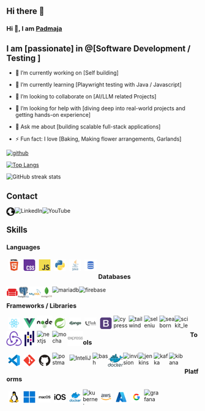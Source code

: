 ## Hi there 👋

<!-- Links -->
[website]: [http://example.net/](https://padmaja-ramesh.vercel.app/)
[youtube]: [https://www.youtube.com/](https://www.youtube.com/@Padmaja_Software)
[linkedin]: www.linkedin.com/in/padmaja-ramesh
<!-- End links -->

### Hi 👋, I am [Padmaja][website]

## I am [passionate] in @[Software Development / Testing ]
- 🔭 I’m currently working on [Self building]

- 🌱 I’m currently learning [Playwright testing with Java / Javascript]

- 👯 I’m looking to collaborate on [AI/LLM related Projects]

- 🤔 I’m looking for help with [diving deep into real-world projects and getting hands-on experience]

- 💬 Ask me about [building scalable full-stack applications]

- ⚡ Fun fact: I love [Baking, Making flower arrangements, Garlands]

  

[<img src='https://cdn.jsdelivr.net/npm/simple-icons@3.0.1/icons/github.svg' alt='github' height='40'>](https://github.com/Padmaja-Ramesh)  

[![Top Langs](https://github-readme-stats.vercel.app/api/top-langs/?username=Padmaja-Ramesh)](https://github.com/padmaja-Ramesh/github-readme-stats)

![GitHub streak stats](https://streak-stats.demolab.com/?user=Padmaja-Ramesh)  


## Contact

[<img src="https://raw.githubusercontent.com/iconic/open-iconic/master/svg/globe.svg" alt="Website" align="left" height="22px">][website]
[<img src="https://cdn.jsdelivr.net/npm/simple-icons@v3/icons/linkedin.svg" alt="LinkedIn" align="left" height="22px">][linkedin]
[<img src="https://cdn.jsdelivr.net/npm/simple-icons@v3/icons/youtube.svg" alt="YouTube" align="left" height="22px">][youtube]
<br />

## Skills

### Languages

<img src="https://raw.githubusercontent.com/github/explore/80688e429a7d4ef2fca1e82350fe8e3517d3494d/topics/html/html.png" alt="HTML" align="left" height="30px" style="padding: 5px;">
<img src="https://raw.githubusercontent.com/github/explore/80688e429a7d4ef2fca1e82350fe8e3517d3494d/topics/css/css.png" alt="CSS" align="left" height="30px" style="padding: 5px;">
<img src="https://raw.githubusercontent.com/github/explore/80688e429a7d4ef2fca1e82350fe8e3517d3494d/topics/javascript/javascript.png" alt="JavaScript" align="left" height="30px" style="padding: 5px;">
<img src="https://raw.githubusercontent.com/github/explore/80688e429a7d4ef2fca1e82350fe8e3517d3494d/topics/python/python.png" alt="Python" align="left" height="30px" style="padding: 5px;">
<img src="https://raw.githubusercontent.com/github/explore/80688e429a7d4ef2fca1e82350fe8e3517d3494d/topics/java/java.png" alt="Java" align="left" height="30px" style="padding: 5px;">
<img src="https://raw.githubusercontent.com/github/explore/80688e429a7d4ef2fca1e82350fe8e3517d3494d/topics/sql/sql.png" alt="SQL" align="left" height="30px" style="padding: 5px;">
<br />

### Databases
<img src="https://raw.githubusercontent.com/devicons/devicon/0d6c64dbbf311879f7d563bfc3ccf559f9ed111c/icons/couchdb/couchdb-original.svg" alt="couchdb"  height="30px" align="left" /> 
<img src="https://raw.githubusercontent.com/devicons/devicon/master/icons/postgresql/postgresql-original-wordmark.svg" alt="postgresql"  height="30px" align="left" />
<img src="https://raw.githubusercontent.com/devicons/devicon/master/icons/mysql/mysql-original-wordmark.svg" alt="mysql" height="30px" align="left" />
<img src="https://raw.githubusercontent.com/devicons/devicon/master/icons/mongodb/mongodb-original-wordmark.svg" alt="mongodb"  height="30px" align="left" />
<img src="https://www.vectorlogo.zone/logos/mariadb/mariadb-icon.svg" alt="mariadb"  height="30px" align="left" /> 
<img src="https://www.vectorlogo.zone/logos/firebase/firebase-icon.svg" alt="firebase"  height="30px" align="left" /> 
<br />

### Frameworks / Libraries
<img src="https://raw.githubusercontent.com/github/explore/80688e429a7d4ef2fca1e82350fe8e3517d3494d/topics/react/react.png" alt="React" align="left" height="30px" style="padding: 5px;">
<img src="https://raw.githubusercontent.com/github/explore/80688e429a7d4ef2fca1e82350fe8e3517d3494d/topics/vue/vue.png" alt="Vue.js" align="left" height="30px" style="padding: 5px;">
 <img src="https://raw.githubusercontent.com/devicons/devicon/master/icons/nodejs/nodejs-original-wordmark.svg" alt="nodejs" width="40" height="40" align="left" />
<img src="https://raw.githubusercontent.com/github/explore/80688e429a7d4ef2fca1e82350fe8e3517d3494d/topics/spring-boot/spring-boot.png" alt="Spring" align="left" height="30px" style="padding: 5px;">
<img src="https://raw.githubusercontent.com/github/explore/80688e429a7d4ef2fca1e82350fe8e3517d3494d/topics/django/django.png" alt="Django" align="left" height="30px" style="padding: 5px;">
<img src="https://raw.githubusercontent.com/github/explore/80688e429a7d4ef2fca1e82350fe8e3517d3494d/topics/flask/flask.png" alt="Flask" align="left" height="30px" style="padding: 5px;">
<img src="https://raw.githubusercontent.com/github/explore/80688e429a7d4ef2fca1e82350fe8e3517d3494d/topics/bootstrap/bootstrap.png" alt="Bootstrap" align="left" height="30px" style="padding: 5px;">
<img src="https://raw.githubusercontent.com/simple-icons/simple-icons/6e46ec1fc23b60c8fd0d2f2ff46db82e16dbd75f/icons/cypress.svg" alt="cypress" width="40" height="40" align="left" /> 
<img src="https://www.vectorlogo.zone/logos/tailwindcss/tailwindcss-icon.svg" alt="tailwind" width="40" height="40" align="left" />
<img src="https://raw.githubusercontent.com/detain/svg-logos/780f25886640cef088af994181646db2f6b1a3f8/svg/selenium-logo.svg" alt="selenium" width="40" height="40" align="left" />
<img src="https://seaborn.pydata.org/_images/logo-mark-lightbg.svg" alt="seaborn" width="40" height="40" align="left" />
<img src="https://upload.wikimedia.org/wikipedia/commons/0/05/Scikit_learn_logo_small.svg" alt="scikit_learn" width="40" height="40" align="left" />
<img src="https://raw.githubusercontent.com/devicons/devicon/master/icons/redux/redux-original.svg" alt="redux" width="40" height="40" align="left" /> 
<img src="https://raw.githubusercontent.com/devicons/devicon/2ae2a900d2f041da66e950e4d48052658d850630/icons/pandas/pandas-original.svg" alt="pandas" width="40" height="40" align="left" /> 
<img src="https://cdn.worldvectorlogo.com/logos/nextjs-2.svg" alt="nextjs" width="40" height="40" align="left" />
<img src="https://www.vectorlogo.zone/logos/mochajs/mochajs-icon.svg" alt="mocha" width="40" height="40" align="left" /> 
<img src="https://raw.githubusercontent.com/devicons/devicon/master/icons/express/express-original-wordmark.svg" alt="express" width="40" height="40" align="left" /> 
<br />

### Tools

<img src="https://raw.githubusercontent.com/github/explore/80688e429a7d4ef2fca1e82350fe8e3517d3494d/topics/visual-studio-code/visual-studio-code.png" alt="Visual Code" align="left" height="30px" style="padding: 5px;">
<img src="https://raw.githubusercontent.com/github/explore/80688e429a7d4ef2fca1e82350fe8e3517d3494d/topics/git/git.png" alt="Git" align="left" height="30px" style="padding: 5px;">
<img src="https://raw.githubusercontent.com/github/explore/89bdd9644f44d1b12180fd512b95574fe4c54617/topics/github-api/github-api.png" alt="GitHub" align="left" height="30px" style="padding: 5px;">
<img src="https://www.vectorlogo.zone/logos/getpostman/getpostman-icon.svg" alt="postman" width="40" height="40" align="left" />
<img src="https://resources.jetbrains.com/storage/products/intellij-idea/img/meta/intellij-idea_logo_300x300.png" alt="InteliJ" align="left" height="30px" style="padding: 5px;">
<img src="https://www.vectorlogo.zone/logos/gnu_bash/gnu_bash-icon.svg" alt="bash" width="40" height="40" align="left" /> 
<img src="https://raw.githubusercontent.com/devicons/devicon/master/icons/docker/docker-original-wordmark.svg" alt="docker" width="40" height="40" align="left" />
<img src="https://www.vectorlogo.zone/logos/invisionapp/invisionapp-icon.svg" alt="invision" width="40" height="40" align="left" /> 
<img src="https://www.vectorlogo.zone/logos/jenkins/jenkins-icon.svg" alt="jenkins" width="40" height="40" align="left" />
<img src="https://www.vectorlogo.zone/logos/apache_kafka/apache_kafka-icon.svg" alt="kafka" width="40" height="40" align="left" />
<img src="https://www.vectorlogo.zone/logos/elasticco_kibana/elasticco_kibana-icon.svg" alt="kibana" width="40" height="40" align="left" />

<br />

### Platforms

<img src="https://raw.githubusercontent.com/github/explore/80688e429a7d4ef2fca1e82350fe8e3517d3494d/topics/linux/linux.png" alt="Linux" align="left" height="30px" style="padding: 5px;">
<img src="https://raw.githubusercontent.com/github/explore/80688e429a7d4ef2fca1e82350fe8e3517d3494d/topics/windows/windows.png" alt="Windows" align="left" height="30px" style="padding: 5px;">
<img src="https://raw.githubusercontent.com/github/explore/80688e429a7d4ef2fca1e82350fe8e3517d3494d/topics/macos/macos.png" alt="MacOS" align="left" height="30px" style="padding: 5px;">
<img src="https://raw.githubusercontent.com/github/explore/80688e429a7d4ef2fca1e82350fe8e3517d3494d/topics/ios/ios.png" alt="iOS" align="left" height="30px" style="padding: 5px;">
<img src="https://raw.githubusercontent.com/github/explore/80688e429a7d4ef2fca1e82350fe8e3517d3494d/topics/docker/docker.png" alt="Docker" align="left" height="30px" style="padding: 5px;">
<img src="https://www.vectorlogo.zone/logos/kubernetes/kubernetes-icon.svg" alt="kubernetes" width="40" height="40" align="left" />
<img src="https://raw.githubusercontent.com/github/explore/fbceb94436312b6dacde68d122a5b9c7d11f9524/topics/aws/aws.png" alt="AWS" align="left" height="30px" style="padding: 5px;">
<img src="https://raw.githubusercontent.com/github/explore/80688e429a7d4ef2fca1e82350fe8e3517d3494d/topics/azure/azure.png" alt="Azure" align="left" height="30px" style="padding: 5px;">
<img src="https://raw.githubusercontent.com/github/explore/80688e429a7d4ef2fca1e82350fe8e3517d3494d/topics/google/google.png" alt="Google Cloud" align="left" height="30px" style="padding: 5px;">
 <img src="https://www.vectorlogo.zone/logos/grafana/grafana-icon.svg" alt="grafana" width="40" height="40" align="left" /> 

<br />



